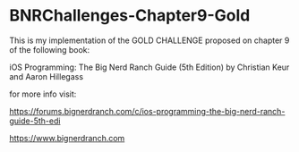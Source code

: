 # BNRChallenges-Chapter9-Gold

This is my implementation of the GOLD CHALLENGE proposed on chapter 9 of the following book:

iOS Programming: The Big Nerd Ranch Guide (5th Edition) by Christian Keur and Aaron Hillegass

for more info visit:

https://forums.bignerdranch.com/c/ios-programming-the-big-nerd-ranch-guide-5th-edi

https://www.bignerdranch.com


